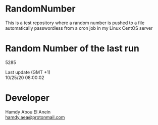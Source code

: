 # RandomNumber    
This is a test repository where a random number is pushed to a file automatically passwordless from a cron job in my Linux CentOS server    
# Random Number of the last run   
5285
      
Last update (GMT +1)    
10/25/20 08:00:02
# Developer    
Hamdy Abou El Anein   
hamdy.aea@protonmail.com
